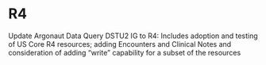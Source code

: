 # R4
Update Argonaut Data Query DSTU2 IG to R4: Includes adoption and testing of US Core R4 resources; adding Encounters and Clinical Notes and consideration of  adding “write” capability for a subset of the resources

